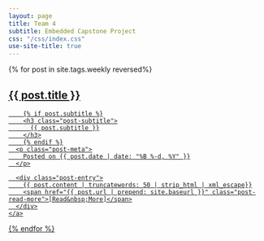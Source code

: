 ```yaml
---
layout: page
title: Team 4
subtitle: Embedded Capstone Project
css: "/css/index.css"
use-site-title: true
---
```


<!-- <div class="list-filters"> -->
<!--   <a href="/" class="list-filter">All posts</a> -->
<!--   <span class="list-filter filter-selected">Weekly Journal</span> -->
<!--   <a href="/tutorials" class="list-filter">Tutorials</a> -->
<!-- </div> -->

<div class="posts-list">
  {% for post in site.tags.weekly reversed%}
  <article>
    <a class="post-preview" href="{{ post.url | prepend: site.baseurl }}">
	    <h2 class="post-title">{{ post.title }}</h2>

	    {% if post.subtitle %}
	    <h3 class="post-subtitle">
	      {{ post.subtitle }}
	    </h3>
	    {% endif %}
      <p class="post-meta">
        Posted on {{ post.date | date: "%B %-d, %Y" }}
      </p>

      <div class="post-entry">
        {{ post.content | truncatewords: 50 | strip_html | xml_escape}}
        <span href="{{ post.url | prepend: site.baseurl }}" class="post-read-more">[Read&nbsp;More]</span>
      </div>
    </a>
   </article>
  {% endfor %}
</div>
